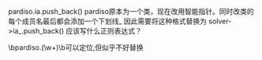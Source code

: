 pardiso.ia.push_back()
pardiso原本为一个类，现在改用智能指针。同时改类的每个成员名最后都会添加一个下划线_
因此需要将这种格式替换为
solver->ia_.push_back()
应该写什么正则表达式？


\bpardiso\.(\w+)\b可以定位,但似乎不好替换